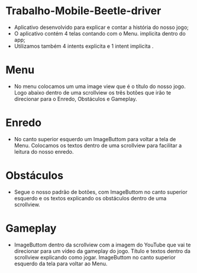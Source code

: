 # Trabalho-Mobile-Beetle-driver

- Aplicativo desenvolvido para explicar e contar a história do nosso jogo;
- O aplicativo contém 4 telas contando com o Menu. implicita dentro do app;
- Utilizamos também 4 intents explicita e 1 intent implicita .

# Menu

- No menu colocamos um uma image view que é o título do nosso jogo. Logo abaixo dentro de uma scrollview os três botões que irão te direcionar para o Enredo, Obstáculos e Gameplay.

# Enredo

- No canto superior esquerdo um ImageButtom para voltar a tela de Menu. Colocamos os textos dentro de uma scrollview para facilitar a leitura do nosso enredo.

# Obstáculos

- Segue o nosso padrão de botões, com ImageButtom no canto superior esquerdo e os textos explicando os obstáculos dentro de uma scrollview.

# Gameplay

- ImageButtom dentro da scrollview com a imagem do YouTube que vai te direcionar para um vídeo da gameplay do jogo. Título e textos dentro da scrollview explicando como jogar. ImageButtom no canto superior esquerdo da tela para voltar ao Menu.
